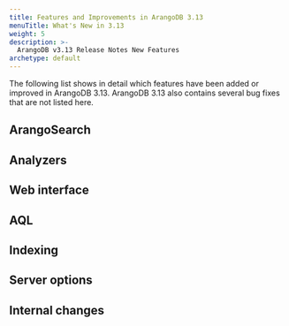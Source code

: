 ```yaml
---
title: Features and Improvements in ArangoDB 3.13
menuTitle: What's New in 3.13
weight: 5
description: >-
  ArangoDB v3.13 Release Notes New Features
archetype: default
---
```

The following list shows in detail which features have been added or improved in
ArangoDB 3.13. ArangoDB 3.13 also contains several bug fixes that are not listed
here.

## ArangoSearch



## Analyzers



## Web interface



## AQL



## Indexing



## Server options



## Internal changes

